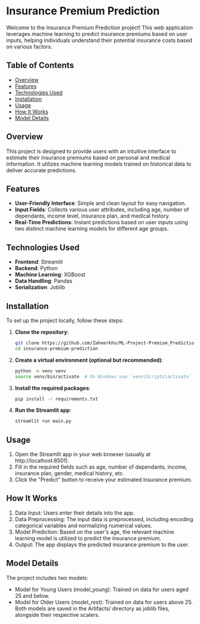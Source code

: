 # Insurance Premium Prediction

Welcome to the Insurance Premium Prediction project! This web application leverages machine learning to predict insurance premiums based on user inputs, helping individuals understand their potential insurance costs based on various factors.

## Table of Contents

- [Overview](#overview)
- [Features](#features)
- [Technologies Used](#technologies-used)
- [Installation](#installation)
- [Usage](#usage)
- [How It Works](#how-it-works)
- [Model Details](#model-details)

## Overview

This project is designed to provide users with an intuitive interface to estimate their insurance premiums based on personal and medical information. It utilizes machine learning models trained on historical data to deliver accurate predictions.

## Features

- **User-Friendly Interface**: Simple and clean layout for easy navigation.
- **Input Fields**: Collects various user attributes, including age, number of dependants, income level, insurance plan, and medical history.
- **Real-Time Predictions**: Instant predictions based on user inputs using two distinct machine learning models for different age groups.

## Technologies Used

- **Frontend**: Streamlit
- **Backend**: Python
- **Machine Learning**: XGBoost
- **Data Handling**: Pandas
- **Serialization**: Joblib

## Installation

To set up the project locally, follow these steps:

1. **Clone the repository**:
   ```bash
   git clone https://github.com/Zaheerkhn/ML-Project-Premium_Prediction.git
   cd insurance-premium-prediction
   
2. **Create a virtual environment (optional but recommended)**:
    ```bash
   python -m venv venv
   source venv/bin/activate  # On Windows use `venv\Scripts\activate`
   
3. **Install the required packages**:
    ```bash
   pip install -r requirements.txt
   
4. **Run the Streamlit app**:
   ```bash
   streamlit run main.py

## Usage
1. Open the Streamlit app in your web browser (usually at http://localhost:8501).
2. Fill in the required fields such as age, number of dependants, income, insurance plan, gender, medical history, etc.
3. Click the "Predict" button to receive your estimated insurance premium.

## How It Works
1. Data Input: Users enter their details into the app.
2. Data Preprocessing: The input data is preprocessed, including encoding categorical variables and normalizing numerical values.
3. Model Prediction: Based on the user's age, the relevant machine learning model is utilized to predict the insurance premium.
4. Output: The app displays the predicted insurance premium to the user.

## Model Details
The project includes two models:
* Model for Young Users (model_young): Trained on data for users aged 25 and below.
* Model for Older Users (model_rest): Trained on data for users above 25.
  Both models are saved in the Artifacts/ directory as joblib files, alongside their respective scalers.
